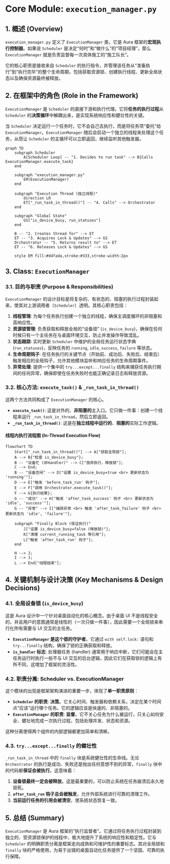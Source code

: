 

# **Core Module: `execution_manager.py`**

## **1. 概述 (Overview)**

`execution_manager.py` 定义了 `ExecutionManager` 类，它是 Aura 框架的**宏观执行控制器**。如果说 `Scheduler` 是决定“何时”和“做什么”的“项目经理”，那么 `ExecutionManager` 就是负责监督每一次具体施工的“施工队长”。

它的核心职责是接收来自 `Scheduler` 的执行指令，并管理该任务从“准备执行”到“执行完毕”的整个生命周期，包括获取资源锁、创建执行线程、更新全局状态以及确保资源最终被释放。

## **2. 在框架中的角色 (Role in the Framework)**

`ExecutionManager` 是 `Scheduler` 的直接下游和执行代理。它将**任务的执行过程**从 `Scheduler` 的**决策循环**中解耦出来，是实现系统响应性和健壮性的关键。

当 `Scheduler` 决定运行一个任务时，它不会自己去执行，而是将任务项“委托”给 `ExecutionManager`。`ExecutionManager` 随后会启动一个独立的线程来处理这个任务，从而让 `Scheduler` 的主循环可以立即返回，继续监听其他触发器。

```mermaid
graph TD
    subgraph Scheduler
        A[Scheduler Loop] -- "1. Decides to run task" --> B{Calls ExecutionManager.execute_task}
    end

    subgraph "execution_manager.py"
        EM(ExecutionManager)
    end
    
    subgraph "Execution Thread (独立线程)"
        direction LR
        ET["_run_task_in_thread()"] -- "4. Calls" --> Orchestrator
    end

    subgraph "Global State"
        GS["is_device_busy, run_statuses"]
    end

    B -- "2. Creates thread for" --> ET
    ET -- "3. Acquires Lock & Updates" --> GS
    Orchestrator -- "5. Returns result to" --> ET
    ET -- "6. Releases Lock & Updates" --> GS

    style EM fill:#d4fada,stroke:#333,stroke-width:2px
```

## **3. Class: `ExecutionManager`**

### **3.1. 目的与职责 (Purpose & Responsibilities)**

`ExecutionManager` 的设计目标是将复杂的、有状态的、阻塞的执行过程封装起来，使其对上游调用者（`Scheduler`）透明。其核心职责包括：

1.  **线程管理**: 为每个任务执行创建一个独立的线程，确保主调度循环的非阻塞和高响应性。
2.  **资源锁管理**: 负责获取和释放全局的“设备锁” (`is_device_busy`)，确保在任何时候只有一个主任务在与桌面环境交互，防止并发操作导致混乱。
3.  **状态跟踪**: 实时更新 `Scheduler` 中维护的全局任务运行状态字典 (`run_statuses`)，反映任务的 `running`, `idle`, `success`, `failure` 等状态。
4.  **生命周期钩子**: 在任务执行的关键节点（开始前、成功后、失败后、结束后）触发相应的全局钩子，允许其他模块监听和响应任务的生命周期事件。
5.  **异常处理**: 提供一个集中的 `try...except...finally` 结构来捕获任务执行期间的任何异常，确保即使在任务失败时也能正确记录日志和释放资源。

### **3.2. 核心方法: `execute_task()` & `_run_task_in_thread()`**

这两个方法共同构成了 `ExecutionManager` 的核心。

*   **`execute_task()`**: 这是对外的、**非阻塞的**主入口。它只做一件事：创建一个线程来运行 `_run_task_in_thread`，然后立即返回。
*   **`_run_task_in_thread()`**: 这是在**独立线程中运行的**、**阻塞的**实际工作逻辑。

#### **线程内执行流程图 (In-Thread Execution Flow)**

```mermaid
flowchart TD
    Start["_run_task_in_thread()"] --> A["获取全局锁"];
    A --> B{"检查 is_device_busy"};
    B -- "设备忙 (非Handler)" --> C["放弃执行，释放锁"];
    C --> End;
    B -- "设备空闲" --> D["设置 is_device_busy=true <br> 更新状态为 'running'"];
    D --> E["触发 'before_task_run' 钩子"];
    E --> F["调用 Orchestrator.execute_task()"];
    F --> G{执行结果};
    G -- "成功" --> H["触发 'after_task_success' 钩子 <br> 更新状态为 'idle', 'success'"];
    G -- "异常" --> I["捕获异常 <br> 触发 'after_task_failure' 钩子 <br> 更新状态为 'idle', 'failure'"];
    
    subgraph "Finally Block (保证执行)"
        J["设置 is_device_busy=false (释放锁)"];
        K["清理 current_running_task 等引用"];
        L["触发 'after_task_run' 钩子"];
    end

    H --> J;
    I --> J;
    L --> End["线程结束"];
```

## **4. 关键机制与设计决策 (Key Mechanisms & Design Decisions)**

### **4.1. 全局设备锁 (`is_device_busy`)**

这是 Aura 设计中一个针对桌面自动化的核心概念。由于桌面 UI 不是线程安全的，并且用户的意图通常是线性的（一次只做一件事），因此需要一个全局锁来串行化所有需要与 UI 交互的主任务。

*   **`ExecutionManager` 是这个锁的守护者**。它通过 `with self.lock:` 语句和 `try...finally` 结构，确保了锁的正确获取和释放。
*   **`is_handler` 标志**: 处理器任务 (handler) 通常用于响应中断，它们可能会在主任务运行时执行一些不与 UI 交互的后台逻辑，因此它们在获取锁的逻辑上有所不同，这增加了框架的灵活性。

### **4.2. 职责分离: Scheduler vs. ExecutionManager**

这个模块的出现是框架架构演进的重要一步，体现了**单一职责原则**：

*   **`Scheduler` 的职责**: **决策**。它关心时间、触发器和依赖关系，决定在某个时间点“应该”运行哪个任务。它的逻辑应该是快速的、非阻塞的。
*   **`ExecutionManager` 的职责**: **监督**。它不关心任务为什么被运行，只关心如何安全、健壮地完成一次执行过程，包括处理并发、状态和资源。

这种分离使得两个组件的内部逻辑都更加简单和清晰。

### **4.3. `try...except...finally` 的健壮性**

`_run_task_in_thread` 中的 `finally` 块是系统健壮性的生命线。无论 `Orchestrator` 的执行是成功、失败还是抛出任何意想不到的异常，`finally` 块中的代码都**保证会被执行**。这意味着：
1.  **设备锁最终一定会被释放**。这是最重要的，可以防止系统在任务崩溃后永久地锁死。
2.  **`after_task_run` 钩子总会被触发**，允许外部系统进行可靠的清理工作。
3.  **当前运行任务的引用会被清空**，使系统状态恢复一致。

## **5. 总结 (Summary)**

`ExecutionManager` 是 Aura 框架的“执行监督者”。它通过将任务执行过程封装到独立的、受资源锁保护的线程中，极大地提升了系统的响应性和稳定性。它与 `Scheduler` 的明确职责分离是框架走向成熟和可维护性的重要标志。其对全局锁和 `finally` 块的严格使用，为易于出错的桌面自动化任务提供了一个坚固、可靠的执行保障。



